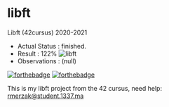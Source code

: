# libft
Libft (42cursus) 2020-2021

- Actual Status : finished.
- Result        : 122%
![libft](https://user-images.githubusercontent.com/91399163/143070970-edb382d4-a0fd-4e49-9908-8122273cbe61.png)
- Observations : (null)

[![forthebadge](https://forthebadge.com/images/badges/made-with-c.svg)](https://forthebadge.com)
[![forthebadge](https://forthebadge.com/images/badges/built-with-love.svg)](https://forthebadge.com)

This is my libft project from the 42 cursus,
need help:
rmerzak@student.1337.ma

